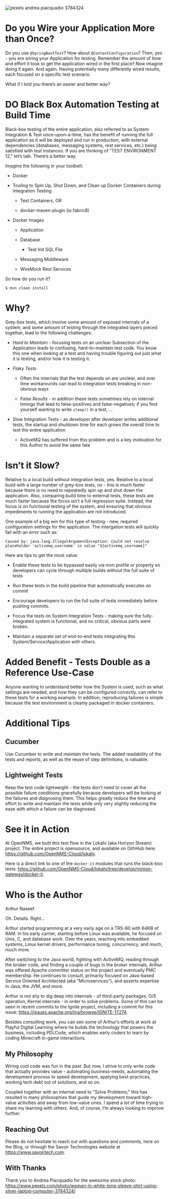 ![pexels andrea piacquadio
3784324](./assets/pexels/pexels-andrea-piacquadio-3784324.jpg)

# Do you Wire your Application More than Once?

Do you use `@SpringBootTest`? How about `@ContextConfiguration`? Then,
yes - you are wiring your Application for testing. Remember the amount
of time and effort it took to get the application wired in the first
place? Now imagine doing it again. And again. Having potentially many
differently wired results, each focused on a specific test scenario.

What if I told you there’s an easier and better way?

# DO Black Box Automation Testing at Build Time

Black-box testing of the entire application, also referred to as System
Integration & Test once-upon-a-time, has the benefit of running the full
application as it will be deployed and run in production, with external
dependencies (databases, messaging systems, rest services, etc.) being
satisfied with test instances. If you are thinking of "TEST ENVIRONMENT
12," let’s talk. There’s a better way.

Imagine the following in your toolbelt:

  - Docker

  - Tooling to Spin Up, Shut Down, and Clean up Docker Containers during
    Integration Testing
    
      - Test Containers, OR
    
      - docker-maven-plugin (io.fabric8)

  - Docker Images
    
      - Application
    
      - Database
        
          - Test Init SQL File
    
      - Messaging Middleware
    
      - WireMock Rest Services

So how do you run it?

    $ mvn clean install

# Why?

Grey-box tests, which involve some amount of exposed internals of a
system, and some amount of testing through the integrated layers pieced
together, lead to the following challenges:

  - *Hard to Maintain* - focusing tests on an unclear Subsection of the
    Application leads to confusing, hard-to-maintain test code. You know
    this one when looking at a test and having trouble figuring out just
    what it is testing, and/or how it is testing it.

  - *Flaky Tests*
    
      - Often the internals that the test depends on are unclear, and
        over time workarounds can lead to integration tests breaking in
        non-obvious ways
    
      - *False Results* - in addition these tests sometimes rely on
        internal timings that lead to false-positives and
        false-negatives; if you find yourself wanting to write `sleep()`
        in a test, …​

  - Slow Integration Tests - as developer after developer writes
    additional tests, the startup and shutdown time for each grows the
    overall time to test the entire application
    
      - ActiveMQ has suffered from this problem and is a key motivation
        for this Author to avoid the same fate

# Isn’t it Slow?

Relative to a local build without integration tests, yes. Relative to a
local build with a large number of grey-box tests, no - this is much
faster because there is no need to repeatedly spin up and shut down the
application. Also, comparing build time to external tests, these tests
are much faster because the focus isn’t a full regression suite.
Instead, the focus is on functional testing of the system, and ensuring
that obvious impediments to running the application are not introduced.

One example of a big win for this type of testing - new, required
configuration settings for the application. The intergation tests will
quickly fail with an error such as:

    Caused by: java.lang.IllegalArgumentException: Could not resolve placeholder 'activemq.username' in value "${activemq.username}"

Here are tips to get the most value:

  - Enable these tests to be bypassed easily via mvn profile or property
    so developers can cycle through multiple builds without the full
    suite of tests

  - Run these tests in the build pipeline that automatically executes on
    commit

  - Encourage developers to run the full suite of tests immediately
    before pushing commits.

  - Focus the tests on System Integration Tests - making sure the
    fully-integrated system is functional, and no critical, obvious
    parts were broken.

  - Maintain a separate set of end-to-end tests integrating this
    System/Service/Application with others.

# Added Benefit - Tests Double as a Reference Use-Case

Anyone wanting to understand better how the System is used, such as what
settings are needed, and how they can be configured correctly, can refer
to these tests for a working example. In addition, reproducing failures
is simple because the test environment is cleanly packaged in docker
containers.

# Additional Tips

## Cucumber

Use Cucumber to write and maintain the tests. The added readability of
the tests and reports, as well as the reuse of step definitions, is
valuable.

## Lightweight Tests

Keep the test code lightweight - the tests don’t need to cover all the
possible failure conditions gracefully because developers will be
looking at the failures and diagnosing them. This helps greatly reduce
the time and effort to write and maintain the tests while only very
slightly reducing the ease with which a failure can be diagnosed.

# See it in Action

At OpenNMS, we built this test flow in the Lokahi (aka Horizon Stream)
project. The entire project is opensource, and available on GithHub
here: <https://github.com/OpenNMS-Cloud/lokahi>.

Here is a direct link to one of the `docker-it` modules that runs the
black-box tests:
<https://github.com/OpenNMS-Cloud/lokahi/tree/develop/minion-gateway/docker-it>.

# Who is the Author

Arthur Naseef.

Oh. Details. Right…​

Arthur started programming at a very early age on a TRS-80 with 64KB of
RAM. In his early carrier, starting before Linux was available, he
focused on Unix, C, and database work. Over the years, reaching into
embedded systems, Linux kernel drivers, performance tuning, concurrency,
and much, much more.

After switching to the Java world, fighting with ActiveMQ, reading
through the broker code, and finding a couple of bugs in the broker
internals, Arthur was offered Apache committer status on the project and
eventually PMC membership. He continues to consult, primarily focused on
Java-based Service Oriented Architected (aka "Microservices"), and
asserts expertise in Java, the JVM, and more.

Arthur is not shy to dig deep into internals - of third-party packages,
O/S operation, Kernel internals - in order to solve problems. Some of
this can be seen in recent commits to the Ignite project, including a
commit for this issue:
<https://issues.apache.org/jira/browse/IGNITE-17274>.

Besides consulting work, you can see some of Arthur’s efforts at work at
Playful Digital Learning where he builds the technology that powers the
business, including PDLCode, which enables early coders to learn by
coding Minecraft in-game interactions.

## My Philosophy

Wiring cool code was fun in the past. But now, I strive to only write
code that actually provides value - automating business-needs,
automating the development process to speed development, applying
best-practices, working tech debt out of solutions, and so on.

Coupled together with an internal need to "Solve Problems," this has
resulted in many philosophies that guide my development toward
high-value activities and away from low-value ones. I spend a lot of
time trying to share my learning with others. And, of course, I’m always
looking to improve further.

## Reaching Out

Please do not hesitate to reach out with questions and comments, here on
the Blog, or through the Savoir Technologies website at
<https://www.savoirtech.com>.

## With Thanks

Thank you to Andrea Piacquadio for the awesome stock photo:
<https://www.pexels.com/photo/woman-in-white-long-sleeve-shirt-using-silver-laptop-computer-3784324/>

